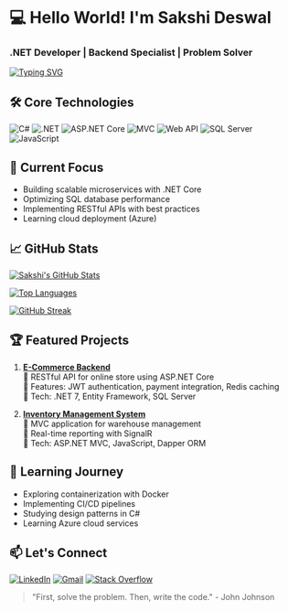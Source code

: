 # 💻 Hello World! I'm Sakshi Deswal
### .NET Developer | Backend Specialist | Problem Solver

[![Typing SVG](https://readme-typing-svg.demolab.com?font=Fira+Code&pause=1000&color=7F3FBF&width=435&lines=Passionate+.NET+Developer;Crafting+Robust+Backend+Systems;Turning+Requirements+into+Solutions)](https://git.io/typing-svg)

## 🛠️ Core Technologies
![C#](https://img.shields.io/badge/C%23-239120?logo=c-sharp&logoColor=white)
![.NET](https://img.shields.io/badge/.NET-512BD4?logo=dotnet&logoColor=white)
![ASP.NET Core](https://img.shields.io/badge/ASP.NET%20Core-512BD4?logo=.net&logoColor=white)
![MVC](https://img.shields.io/badge/MVC-5C2D91?logo=dotnet&logoColor=white)
![Web API](https://img.shields.io/badge/Web%20API-008080?logo=dotnet&logoColor=white)
![SQL Server](https://img.shields.io/badge/Microsoft%20SQL%20Server-CC2927?logo=microsoft-sql-server&logoColor=white)
![JavaScript](https://img.shields.io/badge/JavaScript-F7DF1E?logo=javascript&logoColor=black)

## 🔭 Current Focus
- Building scalable microservices with .NET Core
- Optimizing SQL database performance
- Implementing RESTful APIs with best practices
- Learning cloud deployment (Azure)

## 📈 GitHub Stats
[![Sakshi's GitHub Stats](https://github-readme-stats.vercel.app/api?username=sakshideswal&show_icons=true&theme=radical)](https://github.com/sakshideswal)

[![Top Languages](https://github-readme-stats.vercel.app/api/top-langs/?username=sakshideswal&layout=compact&theme=dark&hide=html,css)](https://github.com/sakshideswal)

[![GitHub Streak](https://streak-stats.demolab.com?user=sakshideswal&theme=dark)](https://git.io/streak-stats)

## 🏆 Featured Projects
1. **[E-Commerce Backend](https://github.com/sakshideswal/ecommerce-backend)**  
   🔹 RESTful API for online store using ASP.NET Core  
   🔹 Features: JWT authentication, payment integration, Redis caching  
   🔹 Tech: .NET 7, Entity Framework, SQL Server  

2. **[Inventory Management System](https://github.com/sakshideswal/inventory-system)**  
   🔹 MVC application for warehouse management  
   🔹 Real-time reporting with SignalR  
   🔹 Tech: ASP.NET MVC, JavaScript, Dapper ORM  

## 🌱 Learning Journey
- Exploring containerization with Docker
- Implementing CI/CD pipelines
- Studying design patterns in C#
- Learning Azure cloud services

## 📫 Let's Connect
[![LinkedIn](https://img.shields.io/badge/LinkedIn-Connect-blue?style=flat&logo=linkedin)](https://linkedin.com/in/sakshideswal)
[![Gmail](https://img.shields.io/badge/Gmail-Contact-red?style=flat&logo=gmail)](mailto:sakshi.deswal@example.com)
[![Stack Overflow](https://img.shields.io/badge/Stack_Overflow-FE7A16?logo=stack-overflow&logoColor=white)](https://stackoverflow.com/users/yourid)

> "First, solve the problem. Then, write the code." - John Johnson
